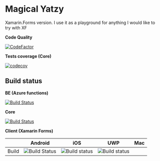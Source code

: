# Magical Yatzy #

Xamarin.Forms version. I use it as a playground for anything I would like to try with XF

**Code Quality**

[![CodeFactor](https://www.codefactor.io/repository/github/anton-makarevich/magicalyatzyxf/badge)](https://www.codefactor.io/repository/github/anton-makarevich/magicalyatzyxf)

**Tests coverage (Core)**

[![codecov](https://codecov.io/gh/anton-makarevich/MagicalYatzyXF/branch/develop/graph/badge.svg)](https://codecov.io/gh/anton-makarevich/MagicalYatzyXF)

## Build status ##

**BE (Azure functions)**

[![Build Status](https://dev.azure.com/antonmakarevich/Magical%20Yatzy%20XF/_apis/build/status/MagicalYatzy.Azure.Functions?branchName=develop)](https://dev.azure.com/antonmakarevich/Magical%20Yatzy%20XF/_build/latest?definitionId=2&branchName=develop)

**Core**

[![Build Status](https://dev.azure.com/antonmakarevich/Magical%20Yatzy%20XF/_apis/build/status/MagicalYatzy.Core.Tests?branchName=develop)](https://dev.azure.com/antonmakarevich/Magical%20Yatzy%20XF/_build/latest?definitionId=1&branchName=develop)

**Client (Xamarin Forms)**

|   |Android   |iOS   |UWP   |Mac
|:-|:-:|:-:|:-:|:-:|
|Build   |![Build Status](https://build.appcenter.ms/v0.1/apps/f3ea501e-6034-41bc-9bcf-a09f902a2485/branches/develop/badge)   |![Build status](https://build.appcenter.ms/v0.1/apps/b932b5bb-bcd4-4e03-be0b-db4b42878a8a/branches/develop/badge)   |![Build status](https://build.appcenter.ms/v0.1/apps/7d5d1bea-d0c5-409d-9ef5-9337fa29b9b8/branches/develop/badge)   | 


